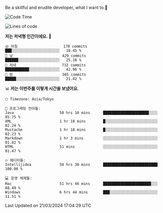 Be a skillful and erudite developer, what I want to.👶

<!--START_SECTION:waka-->
![Code Time](http://img.shields.io/badge/Code%20Time-572%20hrs%2027%20mins-blue)

![Lines of code](https://img.shields.io/badge/%EC%A0%80%EB%8A%94%20%EC%97%AC%ED%83%9C%EA%B9%8C%EC%A7%80%20-865.9%20thousand%20%EC%A4%84%EC%9D%98%20%EC%BD%94%EB%93%9C%EB%A5%BC%20%EC%9E%91%EC%84%B1%ED%96%88%EC%96%B4%EC%9A%94.-blue)

**저는 저녁형 인간이에요. 🦉** 

```text
🌞 아침                     178 commits         ███░░░░░░░░░░░░░░░░░░░░░░   10.45 % 
🌆 낮　                     429 commits         ██████░░░░░░░░░░░░░░░░░░░   25.18 % 
🌃 저녁                     732 commits         ███████████░░░░░░░░░░░░░░   42.96 % 
🌙 밤　                     365 commits         █████░░░░░░░░░░░░░░░░░░░░   21.42 % 
```


📊 **저는 이번주를 이렇게 시간을 보냈어요.** 

```text
🕑︎ Timezone: Asia/Tokyo

💬 프로그래밍 언어들: 
Java                     50 hrs 10 mins      █████████████████████░░░░   85.75 % 
XML                      1 hr 18 mins        █░░░░░░░░░░░░░░░░░░░░░░░░   02.24 % 
Mustache                 1 hr 18 mins        █░░░░░░░░░░░░░░░░░░░░░░░░   02.23 % 
Markdown                 1 hr 3 mins         ░░░░░░░░░░░░░░░░░░░░░░░░░   01.82 % 
HTML                     51 mins             ░░░░░░░░░░░░░░░░░░░░░░░░░   01.47 % 

🔥 에디터들: 
Intellijidea             58 hrs 30 mins      █████████████████████████   100.00 % 

💻 운영 체제들: 
Mac                      51 hrs 46 mins      ██████████████████████░░░   88.49 % 
Windows                  6 hrs 44 mins       ███░░░░░░░░░░░░░░░░░░░░░░   11.51 % 
```


 Last Updated on 21/03/2024 17:04:29 UTC
<!--END_SECTION:waka-->
